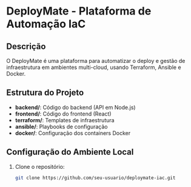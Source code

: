 # DeployMate - Plataforma de Automação IaC

## Descrição
O DeployMate é uma plataforma para automatizar o deploy e gestão de infraestrutura em ambientes multi-cloud, usando Terraform, Ansible e Docker.

## Estrutura do Projeto
- **backend/**: Código do backend (API em Node.js)
- **frontend/**: Código do frontend (React)
- **terraform/**: Templates de infraestrutura
- **ansible/**: Playbooks de configuração
- **docker/**: Configuração dos containers Docker

## Configuração do Ambiente Local
1. Clone o repositório:
   ```bash
   git clone https://github.com/seu-usuario/deploymate-iac.git
